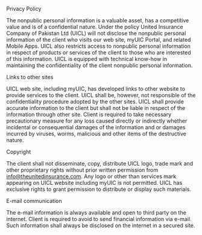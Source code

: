 Privacy Policy

The nonpublic personal information is a valuable asset, has a competitive value and is of a confidential nature. Under the policy United Insurance Company of Pakistan Ltd (UICL) will not disclose the nonpublic personal information of the client who visits our web site, myUIC Portal, and related Mobile Apps. UICL also restricts access to nonpublic personal information in respect of products or services of the client to those who are interested of this information. UICL is equipped with technical know-how in maintaining the confidentiality of the client nonpublic personal information.

Links to other sites

UICL web site, including myUIC, has developed links to other website to provide services to the client. UICL shall be, however, not responsible of the confidentiality procedure adopted by the other sites. UICL shall provide accurate information to the client but shall not be liable in respect of the information through other site. Client is required to take necessary precautionary measure for any loss caused directly or indirectly whether incidental or consequential damages of the information and or damages incurred by viruses, worms, malicious and other items of the destructive nature.

Copyright

The client shall not disseminate, copy, distribute UICL logo, trade mark and other proprietary rights without prior written permission from info@theunitedinsurance.com.  Any logo or other than services mark appearing on UICL website including myUIC is not permitted. UICL has exclusive rights to grant permission to distribute or display such materials.

E-mail communication

The e-mail information is always available and open to third party on the internet. Client is required to avoid to send financial information via e-mail. Such information shall always be disclosed on the internet in a secured site.
